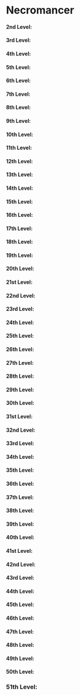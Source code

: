 ﻿# Necromancer


#### 2nd Level: 

#### 3rd Level: 

#### 4th Level: 

#### 5th Level:  

#### 6th Level: 

#### 7th Level: 

#### 8th Level:  

#### 9th Level: 

#### 10th Level:  

#### 11th Level:  

#### 12th Level: 

#### 13th Level:  

#### 14th Level:  

#### 15th Level:  

#### 16th Level: 

#### 17th Level:     

#### 18th Level:

#### 19th Level:

#### 20th Level: 

#### 21st Level: 

#### 22nd Level: 

#### 23rd Level: 

#### 24th Level: 

#### 25th Level: 

#### 26th Level: 

#### 27th Level: 

#### 28th Level:  

#### 29th Level:  

#### 30th Level: 

#### 31st Level: 

#### 32nd Level:  

#### 33rd Level:  

#### 34th Level: 

#### 35th Level:  

#### 36th Level:  

#### 37th Level:  

#### 38th Level:  

#### 39th Level:  

#### 40th Level:  

#### 41st Level: 

#### 42nd Level: 

#### 43rd Level:  

#### 44th Level:  

#### 45th Level:  

#### 46th Level: 

#### 47th Level: 

#### 48th Level:  

#### 49th Level:  

#### 50th Level:  

### 51th Level:  
